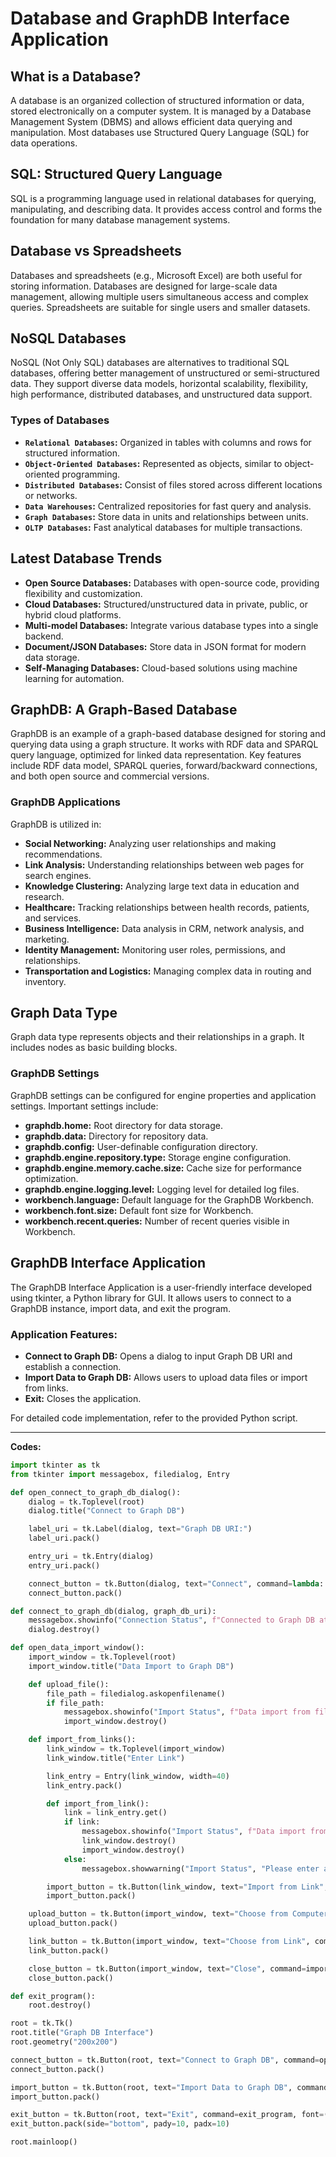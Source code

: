 # Database and GraphDB Interface Application

## What is a Database?
A database is an organized collection of structured information or data, stored electronically on a computer system. It is managed by a Database Management System (DBMS) and allows efficient data querying and manipulation. Most databases use Structured Query Language (SQL) for data operations.

## SQL: Structured Query Language
SQL is a programming language used in relational databases for querying, manipulating, and describing data. It provides access control and forms the foundation for many database management systems.

## Database vs Spreadsheets
Databases and spreadsheets (e.g., Microsoft Excel) are both useful for storing information. Databases are designed for large-scale data management, allowing multiple users simultaneous access and complex queries. Spreadsheets are suitable for single users and smaller datasets.

## NoSQL Databases
NoSQL (Not Only SQL) databases are alternatives to traditional SQL databases, offering better management of unstructured or semi-structured data. They support diverse data models, horizontal scalability, flexibility, high performance, distributed databases, and unstructured data support.

### Types of Databases
- **`Relational Databases`:** Organized in tables with columns and rows for structured information.
- **`Object-Oriented Databases`:** Represented as objects, similar to object-oriented programming.
- **`Distributed Databases`:** Consist of files stored across different locations or networks.
- **`Data Warehouses`:** Centralized repositories for fast query and analysis.
- **`Graph Databases`:** Store data in units and relationships between units.
- **`OLTP Databases`:** Fast analytical databases for multiple transactions.

## Latest Database Trends
- **Open Source Databases:** Databases with open-source code, providing flexibility and customization.
- **Cloud Databases:** Structured/unstructured data in private, public, or hybrid cloud platforms.
- **Multi-model Databases:** Integrate various database types into a single backend.
- **Document/JSON Databases:** Store data in JSON format for modern data storage.
- **Self-Managing Databases:** Cloud-based solutions using machine learning for automation.

## GraphDB: A Graph-Based Database
GraphDB is an example of a graph-based database designed for storing and querying data using a graph structure. It works with RDF data and SPARQL query language, optimized for linked data representation. Key features include RDF data model, SPARQL queries, forward/backward connections, and both open source and commercial versions.

### GraphDB Applications
GraphDB is utilized in:
- **Social Networking:** Analyzing user relationships and making recommendations.
- **Link Analysis:** Understanding relationships between web pages for search engines.
- **Knowledge Clustering:** Analyzing large text data in education and research.
- **Healthcare:** Tracking relationships between health records, patients, and services.
- **Business Intelligence:** Data analysis in CRM, network analysis, and marketing.
- **Identity Management:** Monitoring user roles, permissions, and relationships.
- **Transportation and Logistics:** Managing complex data in routing and inventory.

## Graph Data Type
Graph data type represents objects and their relationships in a graph. It includes nodes as basic building blocks.

### GraphDB Settings
GraphDB settings can be configured for engine properties and application settings. Important settings include:
- **graphdb.home:** Root directory for data storage.
- **graphdb.data:** Directory for repository data.
- **graphdb.config:** User-definable configuration directory.
- **graphdb.engine.repository.type:** Storage engine configuration.
- **graphdb.engine.memory.cache.size:** Cache size for performance optimization.
- **graphdb.engine.logging.level:** Logging level for detailed log files.
- **workbench.language:** Default language for the GraphDB Workbench.
- **workbench.font.size:** Default font size for Workbench.
- **workbench.recent.queries:** Number of recent queries visible in Workbench.

## GraphDB Interface Application
The GraphDB Interface Application is a user-friendly interface developed using tkinter, a Python library for GUI. It allows users to connect to a GraphDB instance, import data, and exit the program.

### Application Features:
- **Connect to Graph DB:** Opens a dialog to input Graph DB URI and establish a connection.
- **Import Data to Graph DB:** Allows users to upload data files or import from links.
- **Exit:** Closes the application.

For detailed code implementation, refer to the provided Python script.

---

**Codes:** 
```python
import tkinter as tk
from tkinter import messagebox, filedialog, Entry

def open_connect_to_graph_db_dialog():
    dialog = tk.Toplevel(root)
    dialog.title("Connect to Graph DB")

    label_uri = tk.Label(dialog, text="Graph DB URI:")
    label_uri.pack()

    entry_uri = tk.Entry(dialog)
    entry_uri.pack()

    connect_button = tk.Button(dialog, text="Connect", command=lambda: connect_to_graph_db(dialog, entry_uri.get()))
    connect_button.pack()

def connect_to_graph_db(dialog, graph_db_uri):
    messagebox.showinfo("Connection Status", f"Connected to Graph DB at {graph_db_uri}")
    dialog.destroy()

def open_data_import_window():
    import_window = tk.Toplevel(root)
    import_window.title("Data Import to Graph DB")

    def upload_file():
        file_path = filedialog.askopenfilename()
        if file_path:
            messagebox.showinfo("Import Status", f"Data import from file '{file_path}' completed.")
            import_window.destroy()

    def import_from_links():
        link_window = tk.Toplevel(import_window)
        link_window.title("Enter Link")

        link_entry = Entry(link_window, width=40)
        link_entry.pack()

        def import_from_link():
            link = link_entry.get()
            if link:
                messagebox.showinfo("Import Status", f"Data import from link '{link}' completed.")
                link_window.destroy()
                import_window.destroy()
            else:
                messagebox.showwarning("Import Status", "Please enter a link.")

        import_button = tk.Button(link_window, text="Import from Link", command=import_from_link)
        import_button.pack()

    upload_button = tk.Button(import_window, text="Choose from Computer", command=upload_file)
    upload_button.pack()

    link_button = tk.Button(import_window, text="Choose from Link", command=import_from_links)
    link_button.pack()

    close_button = tk.Button(import_window, text="Close", command=import_window.destroy)
    close_button.pack()

def exit_program():
    root.destroy()

root = tk.Tk()
root.title("Graph DB Interface")
root.geometry("200x200")

connect_button = tk.Button(root, text="Connect to Graph DB", command=open_connect_to_graph_db_dialog)
connect_button.pack()

import_button = tk.Button(root, text="Import Data to Graph DB", command=open_data_import_window)
import_button.pack()

exit_button = tk.Button(root, text="Exit", command=exit_program, font=("Arial", 14), bg="#e74c3c", fg="red")
exit_button.pack(side="bottom", pady=10, padx=10)

root.mainloop() 

```